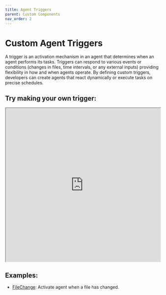 ```yaml
---
title: Agent Triggers
parent: Custom Components
nav_order: 2
---
```


# Custom Agent Triggers

A trigger is an activation mechanism in an agent that determines when an agent performs its tasks. Triggers can respond to various events or conditions (changes in files, time intervals, or any external inputs) providing flexibility in how and when agents operate. By defining custom triggers, developers can create agents that react dynamically or execute tasks on precise schedules.

## Try making your own trigger:

<iframe src="https://blueprints.sublayer.com/interactive-code-generator/sublayer-triggers" width="100%" height="500px"></iframe>

## Examples:

- [FileChange](https://github.com/sublayerapp/sublayer/blob/main/lib/sublayer/triggers/file_change.rb): Activate agent when a file has changed. 
